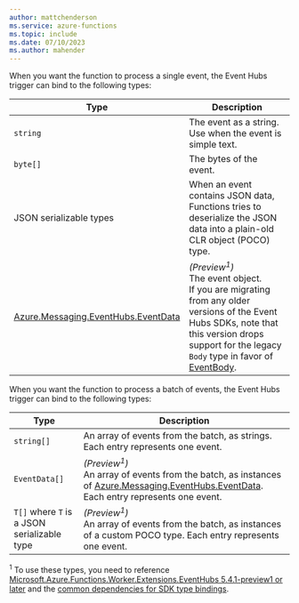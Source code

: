 ```yaml
---
author: mattchenderson
ms.service: azure-functions
ms.topic: include
ms.date: 07/10/2023
ms.author: mahender
---
```


When you want the function to process a single event, the Event Hubs trigger can bind to the following types:

| Type | Description |
| --- | --- |
| `string` | The event as a string. Use when the event is simple text. |
| `byte[]` | The bytes of the event. |
| JSON serializable types | When an event contains JSON data, Functions tries to deserialize the JSON data into a plain-old CLR object (POCO) type. |
| [Azure.Messaging.EventHubs.EventData] | _(Preview<sup>1</sup>)_<br/>The event object.<br/>If you are migrating from any older versions of the Event Hubs SDKs, note that this version drops support for the legacy `Body` type in favor of [EventBody](/dotnet/api/azure.messaging.eventhubs.eventdata.eventbody).|

When you want the function to process a batch of events, the Event Hubs trigger can bind to the following types:

| Type | Description |
| --- | --- |
| `string[]` | An array of events from the batch, as strings. Each entry represents one event. |
| `EventData[]` | _(Preview<sup>1</sup>)_<br/>An array of events from the batch, as instances of [Azure.Messaging.EventHubs.EventData]. Each entry represents one event. | 
| `T[]` where `T` is a JSON serializable type | _(Preview<sup>1</sup>)_<br/>An array of events from the batch, as instances of a custom POCO type. Each entry represents one event. | 

<sup>1</sup> To use these types, you need to reference [Microsoft.Azure.Functions.Worker.Extensions.EventHubs 5.4.1-preview1 or later](https://www.nuget.org/packages/Microsoft.Azure.Functions.Worker.Extensions.EventHubs/5.4.1-preview1) and the [common dependencies for SDK type bindings](../articles/azure-functions/dotnet-isolated-process-guide.md#sdk-types).

[Azure.Messaging.EventHubs.EventData]: /dotnet/api/azure.messaging.eventhubs.eventdata
